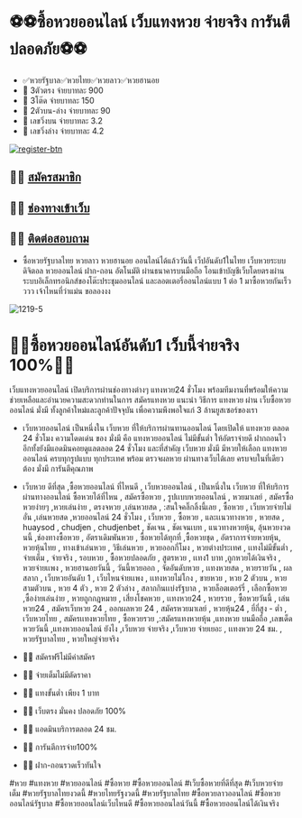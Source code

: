<h1>⚽⚽ซื้อหวยออนไลน์ เว็บแทงหวย จ่ายจริง การันตีปลอดภัย⚽⚽</h1>

- ✅หวยรัฐบาล✅หวยไทย✅หวยลาว✅หวยฮานอย
- 🥦 3ตัวตรง จ่ายบาทละ 900
- 🥦 3โต๊ด จ่ายบาทละ 150
- 🥦 2ตัวบน-ล่าง จ่ายบาทละ 90
- 🥦 เลขวิ่งบน จ่ายบาทละ 3.2
- 🥦 เลขวิ่งล่าง จ่ายบาทละ 4.2

[![register-btn](https://github.com/oikjfg/oikjfg/assets/165580369/06caeb0e-4633-421a-a133-f6d085b0cd12)](https://heylink.me/Mahaheng987/)


## 🌻🌻 [สมัครสมาชิก](https://heylink.me/Mahaheng987/)
## 🌻🌻 [ช่องทางเข้าเว็บ](https://heylink.me/Mahaheng987/)
## 🌻🌻 [ติดต่อสอบถาม](https://page.line.me/384qwolp)


- ซื้อหวยรัฐบาลไทย หวยลาว หวยฮานอย ออนไลน์ได้แล้ววันนี้ เว็ปอันดับ1ในไทย
เว็บหวยระบบดิจิตอล หวยออนไลน์ ฝาก-ถอน อัตโนมัติ ผ่านธนาคารบนมือถือ โอนเข้าบัญชีเว็บโดยตรงผ่านระบบอิเล็กทรอนิกส์ของโต๊ะประชุมออนไลน์ และลอตเตอรี่ออนไลน์แบบ 1 ต่อ 1
มาซื้อหวยกันเร็วววว เจ้าไหนที่ว่าแม่น ขอลองงง

![1219-5](https://github.com/oikjfg/oikjfg/assets/165580369/be436292-0226-49a1-9f06-590df335b08e)


<h1>💯💯ซื้อหวยออนไลน์อันดับ1 เว็บนี้จ่ายจริง 100%💯💯</h1>
เว็บแทงหวยออนไลน์  เปิดบริการผ่านช่องทางต่างๆ แทงหวย24 ชั่วโมง พร้อมทีมงานที่พร้อมให้ความช่วยเหลือและอำนวยความสะดวกท่านในการ สมัครแทงหวย แนะนำ วิธีการ แทงหวย ผ่าน เว็บซื้อหวยออนไลน์ มั่งมี ทั้งลูกค้าใหม่และลูกค้าปัจจุบัน เพื่อความพึงพอใจแก่ 3 ล้านยูสเซอร์ของเรา

- เว็บหวยออนไลน์  เป็นหนึ่งใน เว็บหวย ที่ให้บริการผ่านทานออนไลน์ โดยเปิดให้ แทงหวย ตลอด 24 ชั่วโมง ความโดดเด่น ของ มั่งมี คือ แทงหวยออนไลน์ ไม่มีขั้นต่ำ ให้อัตราจ่ายดี ฝากถอนไว อีกทั้งยังมีแอดมินคอยดูแลตลอด 24 ชั่วโมง และที่สำคัญ เว็บหวย มั่งมี มีหวยให้เลือก แทงหวยออนไลน์ ครบทุกรูปแบบ ทุกประเทศ พร้อม ตรวจผลหวย ผ่านทางเว็บได้เลย ครบจบในที่เดียว ต้อง มั่งมี การันตีคุณภาพ

- เว็บหวย ดีที่สุด ,ซื้อหวยออนไลน์ ที่ไหนดี , เว็บหวยออนไลน์ , เป็นหนึ่งใน เว็บหวย ที่ให้บริการผ่านทางออนไลน์ ซื้อหวยได้ที่ไหน , สมัครซื้อหวย , รูปเเบบหวยออนไลน์ , หวยมาเลย์ , สมัครซื้อหวยง่ายๆ ,หวยเล่นง่าย , ตรงจหวย ,เล่นหวยสด , :สนใจคลิ๊กลิ้งนี้เลย , ซื้อหวย , เว็บหวยจ่ายไม่อั่น ,เล่นหวยสด ,หวยออนไลน์ 24 ชั่วโมง , เว็บหวย , ซื้อหวย , และเเนวทางหวย , หวยสด , huaysod , chudjen , chudjenbet , ชัดเจน , ชัดเจนเบท , แนวทางหวยหุ้น, ลุ้นหวยงวดนนี้ ,ช่องทางซื้อหวย , อัตราเดิมพันหวย , ซื้อหวยได้ทุกที่ ,ซื้อหวยชุด , อัตราการจ่ายหวยหุ้น, หวยหุ้นไทย , ทางเข้าเล่นหวย , วิธีเล่นหวย , หวยออกกี่โมง , หวยต่างประเทศ , เเทงไม่มีขั้นต่ำ , จ่ายเต็ม , จ่ายจริง , รอบหวย , ซื้อหวยปลอดภัย , สูตรหวย , เเทง1 บาท ,ถูกหวยได้เงินจริง , หวยจ่ายเเพง , หวยฮานอยวันนี้ , วันนี้หวยออก , จัดอันดับหวย , เเทงหวยสด , หวยรายวัน , ผลสลาก , เว็บหวยอันดับ 1 , เว็บไหนจ่ายเเพง , เเทงหวยไม่โกง , ขายหวย , หวย 2 ตัวบน , หวยสามตัวบน , หวย 4 ตัว , หวย 2 ตัวล่าง , สลากกินเเบ่งรัฐบาล , หวยล็อตเตอร์รี่ , เลือกซื้อหวย ,ซื้อง่ายเล่นง่าย , หวยถูกกฎหมาย , เสี่ยงโชคหวย , เเทงหวย24 , หวยรวย , ซื้อหวยวันนี้ , เล่นหวย24 , สมัครเว็บหวย 24 , ออกผลหวย 24 , สมัครหวยมาเลย์ , หวยหุ้น24 , ยี่กี่สูง - ต่ำ , เว็บหวยไทย , สมัครเเทงหวยไทย , ซื้อหวยรวย ,:สมัครแทงหวยหุ้น ,แทงหวย บนมือถือ ,เลขเด็ด หวยวันนี้ ,แทงหวยออนไลน์ ยังไง ,เว็บหวย จ่ายจริง ,เว็บหวย จ่ายเยอะ , เเทงหวย 24 ชม. , หวยรัฐบาลไทย , หวยใหญ่จ่ายจริง


- 💯💯 สมัครฟรีไม่มีค่าสมัคร 
- 💯💯 จ่ายเต็มไม่มีตัดราคา 
- 💯💯 แทงขั้นต่ำ เพียง 1 บาท
- 💯💯 เว็บตรง มั่นคง ปลอดภัย 100%
- 💯💯 แอดมินบริการตลอด 24 ชม.
- 💯💯 การันตีการจ่าย100%
- 💯💯 ฝาก-ถอนรวดเร็วทันใจ

#หวย #แทงหวย #หวยออนไลน์ #ซื้อหวย #ซื้อหวยออนไลน์ #เว็บซื้อหวยที่ดีที่สุด #เว็บหวยจ่ายเต็ม #หวยรัฐบาลไทยงวดนี้ #หวยไทยรัฐงวดนี้ #หวยรัฐบาลไทย #ซื้อหวยลาวออนไลน์ #ซื้อหวยออนไลน์รัฐบาล #ซื้อหวยออนไลน์เว็บไหนดี #ซื้อหวยออนไลน์วันนี้ #ซื้อหวยออนไลน์ได้เงินจริง
